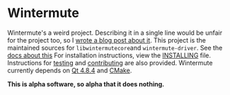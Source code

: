 # Wintermute

Wintermute's a weird project. Describing it in a single line would be unfair
for the project too, so I [wrote a blog post about it][blogpost]. This project
is the maintained sources for `libwintermutecore`and `wintermute-driver`.
See the [docs about this](./doc/LibraryAsCore.markdown) For installation 
instructions, view the [INSTALLING][] file. Instructions for [testing][] 
and [contributing][] are also provided. Wintermute currently depends on 
[Qt 4.8.4][qt] and [CMake][].

**This is alpha software, so alpha that it does nothing.**

[blogpost]: http://jalcine.me
[installing]: ./INSTALLING.markdown
[testing]: ./TESTING.markdown
[contributing]: ./CONTRIBUTING.markdown
[qt]: http://qt-project.org/downloads
[cmake]: http://cmake.org
